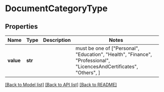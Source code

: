 # DocumentCategoryType


## Properties
Name | Type | Description | Notes
------------ | ------------- | ------------- | -------------
**value** | **str** |  |  must be one of ["Personal", "Education", "Health", "Finance", "Professional", "LicencesAndCertificates", "Others", ]

[[Back to Model list]](../README.md#documentation-for-models) [[Back to API list]](../README.md#documentation-for-api-endpoints) [[Back to README]](../README.md)


